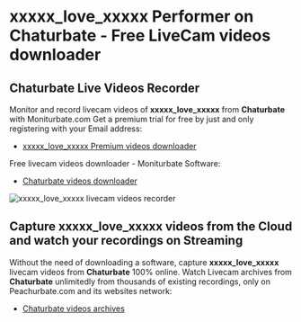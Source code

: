 # xxxxx_love_xxxxx Performer on Chaturbate - Free LiveCam videos downloader

## Chaturbate Live Videos Recorder

Monitor and record livecam videos of **xxxxx_love_xxxxx** from **Chaturbate** with Moniturbate.com
Get a premium trial for free by just and only registering with your Email address:
* [xxxxx_love_xxxxx Premium videos downloader](https://moniturbate.com/request-demo-licence-key.html)

Free livecam videos downloader - Moniturbate Software:
* [Chaturbate videos downloader](https://moniturbate.com/moniturbate-download-software.html)

![xxxxx_love_xxxxx livecam videos recorder](https://peachurnet.com/templates/moniturbate-software.png)


## Capture xxxxx_love_xxxxx videos from the Cloud and watch your recordings on Streaming

Without the need of downloading a software, capture **xxxxx_love_xxxxx** livecam videos from **Chaturbate** 100% online.
Watch Livecam archives from **Chaturbate** unlimitedly from thousands of existing recordings, only on Peachurbate.com and its websites network:
* [Chaturbate videos archives](https://peachurnet.com/)